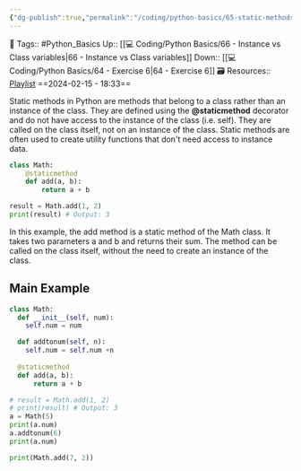 ```yaml
---
{"dg-publish":true,"permalink":"/coding/python-basics/65-static-methods/","dgPassFrontmatter":true,"noteIcon":"3","created":"2024-02-15T18:33:29.546+05:30","updated":"2024-02-16T16:53:37.921+05:30"}
---
```


🧶 Tags:: #Python_Basics 
Up:: [[💻 Coding/Python Basics/66 - Instance vs Class variables\|66 - Instance vs Class variables]]
Down:: [[💻 Coding/Python Basics/64 - Exercise 6\|64 - Exercise 6]]
🗃 Resources:: [Playlist](https://www.youtube.com/playlist?list=PLu0W_9lII9agwh1XjRt242xIpHhPT2llg)
==2024-02-15 - 18:33==

Static methods in Python are methods that belong to a class rather than an instance of the class. They are defined using the **@staticmethod** decorator and do not have access to the instance of the class (i.e. self). They are called on the class itself, not on an instance of the class. Static methods are often used to create utility functions that don't need access to instance data.

```python
class Math:
	@staticmethod
	def add(a, b):
		return a + b

result = Math.add(1, 2)
print(result) # Output: 3
```

In this example, the add method is a static method of the Math class. It takes two parameters a and b and returns their sum. The method can be called on the class itself, without the need to create an instance of the class.

## Main Example
```python
class Math:
  def __init__(self, num):
    self.num = num

  def addtonum(self, n):
    self.num = self.num +n
    
  @staticmethod
  def add(a, b):
      return a + b

# result = Math.add(1, 2)
# print(result) # Output: 3
a = Math(5)
print(a.num)
a.addtonum(6)
print(a.num)

print(Math.add(7, 2)) 
```
